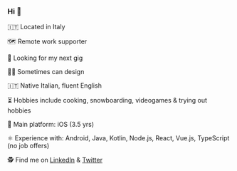 ### Hi 👋

🇮🇹 Located in Italy

🗺 Remote work supporter

🔭 Looking for my next gig

👨‍🎨 Sometimes can design

🇮🇹 Native Italian, fluent English

⏳ Hobbies include cooking, snowboarding, videogames & trying out hobbies

📱 Main platform: iOS (3.5 yrs)

⚛ Experience with: Android, Java, Kotlin, Node.js, React, Vue.js, TypeScript (no job offers)

🕵️ Find me on [LinkedIn](https://www.linkedin.com/in/mattia-contin) & [Twitter](https://twitter.com/mattiacontin)
